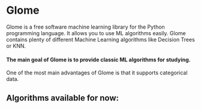 # Glome

Glome is a free software machine learning library for the Python programming language. It allows you to use ML algorithms easily. Glome contains plenty of different Machine Learning algorithms like Decision Trees or KNN.
 
 #### The main goal of Glome is to provide classic ML algorithms for studying.
 
 One of the most main advantages of Glome is that it supports categorical data.
 
## Algorithms available for now:
